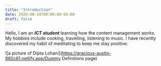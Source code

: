 ```yaml
---
title: "Introduction" 
date: 2020-08-24T00:00:00-04:00
draft: false
---
```

Hello, I am an ***ICT student*** learning how the content management works. My hobbies include cooking, travelling, listening to music. I have recently discovered my habit of meditating to keep me stay positive. 

![a picture of Dipta Lohani](https://gracious-austin-860c61.netlify.app/Dummy Definitions page)
